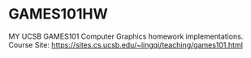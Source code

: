 # GAMES101HW

MY UCSB GAMES101 Computer Graphics homework implementations.  
Course Site: https://sites.cs.ucsb.edu/~lingqi/teaching/games101.html
